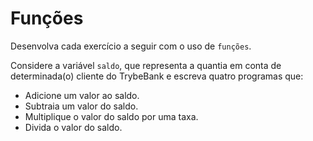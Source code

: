 # Funções

Desenvolva cada exercício a seguir com o uso de `funções`.

Considere a variável `saldo`, que representa a quantia em conta de determinada(o) cliente do TrybeBank e escreva quatro programas que:

- Adicione um valor ao saldo.
- Subtraia um valor do saldo.
- Multiplique o valor do saldo por uma taxa.
- Divida o valor do saldo.